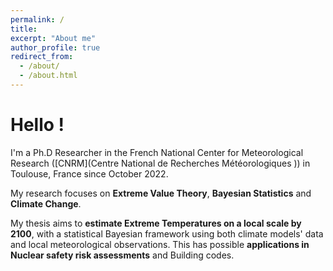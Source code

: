 ```yaml
---
permalink: /
title: 
excerpt: "About me"
author_profile: true
redirect_from: 
  - /about/
  - /about.html
---
```


# Hello !
I'm a Ph.D Researcher in the French National Center for Meteorological Research ([CNRM](Centre National de Recherches Météorologiques )) in Toulouse, France since October 2022.

My research focuses on **Extreme Value Theory**, **Bayesian Statistics** and **Climate Change**.

My thesis aims to **estimate Extreme Temperatures on a local scale by 2100**, with a statistical Bayesian framework using both climate models' data and local meteorological observations. This has possible **applications in Nuclear safety risk assessments** and Building codes.


